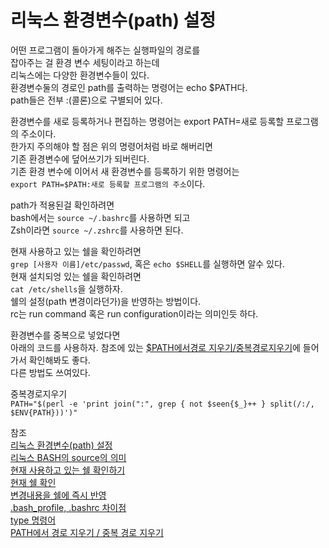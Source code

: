 # 리눅스 환경변수(path) 설정


어떤 프로그램이 돌아가게 해주는 실행파일의 경로를  
잡아주는 걸 환경 변수 세팅이라고 하는데  
리눅스에는 다양한 환경변수들이 있다.  
환경변수둘의 경로인 path를 출력하는 명령어는 echo $PATH다.  
path들은 전부 :(콜론)으로 구별되어 있다.  

환경변수를 새로 등록하거나 편집하는 명령어는 export PATH=새로 등록할 프로그램의 주소이다.  
한가지 주의해야 할 점은 위의 명령어처럼 바로 해버리면  
기존 환경변수에 덮어쓰기가 되버린다.  
기존 환경 변수에 이어서 새 환경변수를 등록하기 위한 명령어는  
`export PATH=$PATH:새로 등록할 프로그램의 주소`이다.  

path가 적용된걸 확인하려면  
bash에서는 `source ~/.bashrc`를 사용하면 되고  
Zsh이라면 `source ~/.zshrc`를 사용하면 된다.  


현재 사용하고 있는 쉘을 확인하려면  
`grep [사용자 이름]/etc/passwd`, 혹은 `echo $SHELL`를 실행하면 알수 있다.  
현재 설치되엉 있는 쉘을 확인하려면  
`cat /etc/shells`을 실행하자.  
쉘의 설정(path 변경이라던가)을 반영하는 방법이다.  
rc는 run command 혹은 run configuration이라는 의미인듯 하다.  

환경변수를 중복으로 넣었다면  
아래의 코드를 사용하자. 참조에 있는 [$PATH에서경로 지우기/중복경로지우기](#PATH에서-경로-지우기-/-중복-경로-지우기)에 들어가서 확인해봐도 좋다.  
다른 방법도 쓰여있다.  


중복경로지우기  
`PATH="$(perl -e 'print join(":", grep { not $seen{$_}++ } split(/:/, $ENV{PATH}))')"`


참조  
[리눅스 환경변수(path) 설정](https://m.blog.naver.com/occidere/220821140420)  
[리눅스 BASH의 source의 의미](https://javafactory.tistory.com/640)  
[현재 사용하고 있는 쉘 확인하기](https://coding-factory.tistory.com/507)  
[현재 쉘 확인](https://zetawiki.com/wiki/%ED%98%84%EC%9E%AC_%EC%82%AC%EC%9A%A9%EC%A4%91%EC%9D%B8_%EC%89%98_%ED%99%95%EC%9D%B8_$SHELL)  
[변경내용을 쉘에 즉시 반영](https://atmarkit.itmedia.co.jp/ait/articles/1712/21/news015.html)  
[.bash_profile, .bashrc 차이점](https://iotengineer.tistory.com/2)  
[type 명령어](https://webdir.tistory.com/147)  
[PATH에서 경로 지우기 / 중복 경로 지우기](https://wooriel.tistory.com/56)